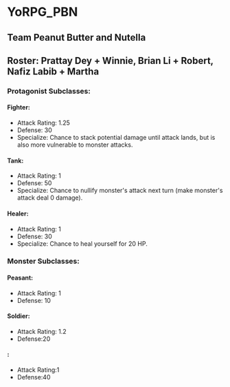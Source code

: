 # YoRPG_PBN
## Team Peanut Butter and Nutella
## Roster: Prattay Dey + Winnie, Brian Li + Robert, Nafiz Labib + Martha

### Protagonist Subclasses:

#### Fighter:
- Attack Rating: 1.25
- Defense: 30
- Specialize: Chance to stack potential damage until attack lands, but is also more vulnerable to monster attacks.

#### Tank:
- Attack Rating: 1
- Defense: 50
- Specialize: Chance to nullify monster's attack next turn (make monster's attack deal 0 damage).

#### Healer:
- Attack Rating: 1
- Defense: 30
- Specialize: Chance to heal yourself for 20 HP.


### Monster Subclasses:

#### Peasant:
- Attack Rating: 1
- Defense: 10
#### Soldier:
- Attack Rating: 1.2
- Defense:20
#### :
- Attack Rating:1
- Defense:40
